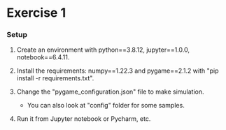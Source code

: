 # Exercise 1

### Setup

1. Create an environment with python==3.8.12, jupyter==1.0.0, notebook==6.4.11.

2. Install the requirements: numpy==1.22.3 and pygame==2.1.2 with "pip install -r requirements.txt".

3. Change the "pygame_configuration.json" file to make simulation.
	- You can also look at "config" folder for some samples.

4. Run it from Jupyter notebook or Pycharm, etc.
